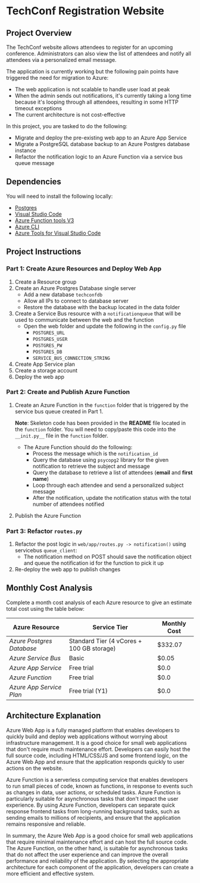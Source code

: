 # TechConf Registration Website

## Project Overview
The TechConf website allows attendees to register for an upcoming conference. Administrators can also view the list of attendees and notify all attendees via a personalized email message.

The application is currently working but the following pain points have triggered the need for migration to Azure:
 - The web application is not scalable to handle user load at peak
 - When the admin sends out notifications, it's currently taking a long time because it's looping through all attendees, resulting in some HTTP timeout exceptions
 - The current architecture is not cost-effective 

In this project, you are tasked to do the following:
- Migrate and deploy the pre-existing web app to an Azure App Service
- Migrate a PostgreSQL database backup to an Azure Postgres database instance
- Refactor the notification logic to an Azure Function via a service bus queue message

## Dependencies

You will need to install the following locally:
- [Postgres](https://www.postgresql.org/download/)
- [Visual Studio Code](https://code.visualstudio.com/download)
- [Azure Function tools V3](https://docs.microsoft.com/en-us/azure/azure-functions/functions-run-local?tabs=windows%2Ccsharp%2Cbash#install-the-azure-functions-core-tools)
- [Azure CLI](https://docs.microsoft.com/en-us/cli/azure/install-azure-cli?view=azure-cli-latest)
- [Azure Tools for Visual Studio Code](https://marketplace.visualstudio.com/items?itemName=ms-vscode.vscode-node-azure-pack)

## Project Instructions

### Part 1: Create Azure Resources and Deploy Web App
1. Create a Resource group
2. Create an Azure Postgres Database single server
   - Add a new database `techconfdb`
   - Allow all IPs to connect to database server
   - Restore the database with the backup located in the data folder
3. Create a Service Bus resource with a `notificationqueue` that will be used to communicate between the web and the function
   - Open the web folder and update the following in the `config.py` file
      - `POSTGRES_URL`
      - `POSTGRES_USER`
      - `POSTGRES_PW`
      - `POSTGRES_DB`
      - `SERVICE_BUS_CONNECTION_STRING`
4. Create App Service plan
5. Create a storage account
6. Deploy the web app

### Part 2: Create and Publish Azure Function
1. Create an Azure Function in the `function` folder that is triggered by the service bus queue created in Part 1.

      **Note**: Skeleton code has been provided in the **README** file located in the `function` folder. You will need to copy/paste this code into the `__init.py__` file in the `function` folder.
      - The Azure Function should do the following:
         - Process the message which is the `notification_id`
         - Query the database using `psycopg2` library for the given notification to retrieve the subject and message
         - Query the database to retrieve a list of attendees (**email** and **first name**)
         - Loop through each attendee and send a personalized subject message
         - After the notification, update the notification status with the total number of attendees notified
2. Publish the Azure Function

### Part 3: Refactor `routes.py`
1. Refactor the post logic in `web/app/routes.py -> notification()` using servicebus `queue_client`:
   - The notification method on POST should save the notification object and queue the notification id for the function to pick it up
2. Re-deploy the web app to publish changes

## Monthly Cost Analysis
Complete a month cost analysis of each Azure resource to give an estimate total cost using the table below:

| Azure Resource           | Service Tier                              | Monthly Cost |
|--------------------------|-------------------------------------------|-------------|
| *Azure Postgres Database* | Standard Tier (4 vCores + 100 GB storage) | $332.07    |
| *Azure Service Bus*      | Basic                                     | $0.05       |
| *Azure App Service*      | Free trial                                | $0.0        |
| *Azure Function*         | Free trial                                | $0.0        |
| *Azure App Service Plan* | Free trial (Y1)                           | $0.0        |

## Architecture Explanation
Azure Web App is a fully managed platform that enables developers to quickly build and deploy web applications without worrying about infrastructure management. It is a good choice for small web applications that don't require much maintenance effort. Developers can easily host the full source code, including HTML/CSS/JS and some frontend logic, on the Azure Web App and ensure that the application responds quickly to user actions on the website.

Azure Function is a serverless computing service that enables developers to run small pieces of code, known as functions, in response to events such as changes in data, user actions, or scheduled tasks. Azure Function is particularly suitable for asynchronous tasks that don't impact the user experience. By using Azure Function, developers can separate quick response frontend tasks from long-running background tasks, such as sending emails to millions of recipients, and ensure that the application remains responsive and reliable.

In summary, the Azure Web App is a good choice for small web applications that require minimal maintenance effort and can host the full source code. The Azure Function, on the other hand, is suitable for asynchronous tasks that do not affect the user experience and can improve the overall performance and reliability of the application. By selecting the appropriate architecture for each component of the application, developers can create a more efficient and effective system.
